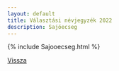 ```yaml
---
layout: default
title: Választási névjegyzék 2022
description: Sajóecseg
---
```


{% include Sajooecseg.html %}

[Vissza](./)